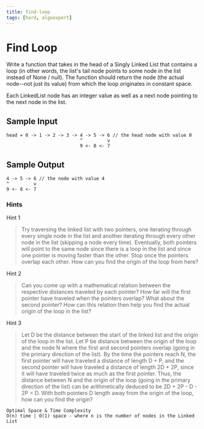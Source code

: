 ```yaml
---
title: find-loop
tags: [hard, algoexpert]
---
```


# Find Loop

Write a function that takes in the head of a Singly Linked List that contains a loop (in other words, the list's tail node points to some node in the list instead of None / null). The function should return the node (the actual node--not just its value) from which the loop originates in constant space.

Each LinkedList node has an integer value as well as a next node pointing to the next node in the list.

## Sample Input

``` 
head = 0 -> 1 -> 2 -> 3 -> 4 -> 5 -> 6 // the head node with value 0
                           ^         v
                           9 <- 8 <- 7
```

## Sample Output

```
4 -> 5 -> 6 // the node with value 4
^         v
9 <- 8 <- 7
```

### Hints

Hint 1
> Try traversing the linked list with two pointers, one iterating through every single node in the list and another iterating through every other node in the list (skipping a node every time). Eventually, both pointers will point to the same node since there is a loop in the list and since one pointer is moving faster than the other. Stop once the pointers overlap each other. How can you find the origin of the loop from here?

Hint 2
> Can you come up with a mathematical relation between the respective distances traveled by each pointer? How far will the first pointer have traveled when the pointers overlap? What about the second pointer? How can this relation then help you find the actual origin of the loop in the list?

Hint 3
> Let D be the distance between the start of the linked list and the origin of the loop in the list. Let P be distance between the origin of the loop and the node N where the first and second pointers overlap (going in the primary direction of the list). By the time the pointers reach N, the first pointer will have traveled a distance of length D + P, and the second pointer will have traveled a distance of length 2D + 2P, since it will have traveled twice as much as the first pointer. Thus, the distance between N and the origin of the loop (going in the primary direction of the list) can be arithmetically deduced to be 2D + 2P - D - 2P = D. With both pointers D length away from the origin of the loop, how can you find the origin?

```
Optimal Space & Time Complexity
O(n) time | O(1) space - where n is the number of nodes in the Linked List
```
